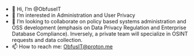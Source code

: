 - 👋 Hi, I’m @ObfuseIT
- 👀 I’m interested in Administration and User Privacy
- 💞️ I’m looking to collaborate on policy based systems administration and OSS development (emphasis on Data Privacy Regulation and Enterprise Database Compliance). Inversely, a private team will specialize in OSINT requests and data collection.
- 📫 How to reach me: ObfusIT@proton.me

<!---
ObfusIT/ObfusIT is a ✨ special ✨ repository because its `README.md` (this file) appears on your GitHub profile.
You can click the Preview link to take a look at your changes.
--->
